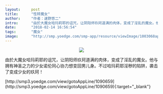```yaml
---
layout:     post
title:      "性转魔女"
author:     "作者：速野悠二"
intro:      "由於大魔女哈玛莉耶的诅咒，让阴阳师玖珂道满的肉体，变成了淫乱的魔女。他与拥有神圣之力的少女诺伦同心协力想变回男儿身。不过哈玛莉耶淫秽的陷阱，袭击了变成少女的玖珂！"
date:       "2018-02-14 16:56:54"
tags:       "魔女"
image:      "http://smp.yoedge.com/smp-app/resource/viewImage/1003068appline.png"
---
```

<div style="text-align: center">
<p><img src="http://smp.yoedge.com/smp-app/resource/viewImage/1003068appline.png"/></p>
</div>
<p class="post-meta">
<span>由於大魔女哈玛莉耶的诅咒，让阴阳师玖珂道满的肉体，变成了淫乱的魔女。他与拥有神圣之力的少女诺伦同心协力想变回男儿身。不过哈玛莉耶淫秽的陷阱，袭击了变成少女的玖珂！</span>
</p>
[http://smp3.yoedge.com/view/gotoAppLine/1090659](http://smp3.yoedge.com/view/gotoAppLine/1090659){:target="_blank"}


